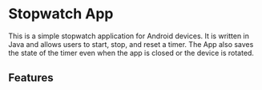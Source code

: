 # Stopwatch App
This is a simple stopwatch application for Android devices. It is written in Java and allows users to start, stop, and reset a timer. The App also saves the state of the timer even when the app is closed or the device is rotated.
## Features
